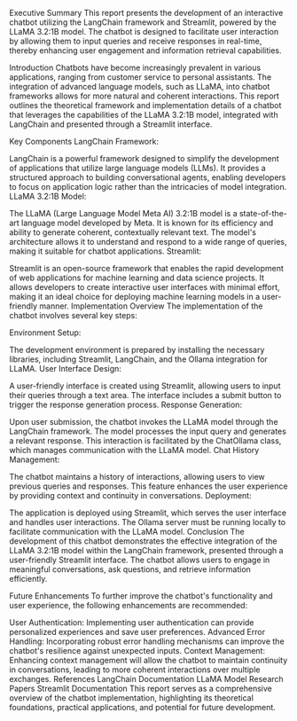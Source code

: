 Executive Summary
This report presents the development of an interactive chatbot utilizing the LangChain framework and Streamlit, powered by the LLaMA 3.2:1B model. The chatbot is designed to facilitate user interaction by allowing them to input queries and receive responses in real-time, thereby enhancing user engagement and information retrieval capabilities.

Introduction
Chatbots have become increasingly prevalent in various applications, ranging from customer service to personal assistants. The integration of advanced language models, such as LLaMA, into chatbot frameworks allows for more natural and coherent interactions. This report outlines the theoretical framework and implementation details of a chatbot that leverages the capabilities of the LLaMA 3.2:1B model, integrated with LangChain and presented through a Streamlit interface.

Key Components
LangChain Framework:

LangChain is a powerful framework designed to simplify the development of applications that utilize large language models (LLMs). It provides a structured approach to building conversational agents, enabling developers to focus on application logic rather than the intricacies of model integration.
LLaMA 3.2:1B Model:

The LLaMA (Large Language Model Meta AI) 3.2:1B model is a state-of-the-art language model developed by Meta. It is known for its efficiency and ability to generate coherent, contextually relevant text. The model's architecture allows it to understand and respond to a wide range of queries, making it suitable for chatbot applications.
Streamlit:

Streamlit is an open-source framework that enables the rapid development of web applications for machine learning and data science projects. It allows developers to create interactive user interfaces with minimal effort, making it an ideal choice for deploying machine learning models in a user-friendly manner.
Implementation Overview
The implementation of the chatbot involves several key steps:

Environment Setup:

The development environment is prepared by installing the necessary libraries, including Streamlit, LangChain, and the Ollama integration for LLaMA.
User Interface Design:

A user-friendly interface is created using Streamlit, allowing users to input their queries through a text area. The interface includes a submit button to trigger the response generation process.
Response Generation:

Upon user submission, the chatbot invokes the LLaMA model through the LangChain framework. The model processes the input query and generates a relevant response. This interaction is facilitated by the ChatOllama class, which manages communication with the LLaMA model.
Chat History Management:

The chatbot maintains a history of interactions, allowing users to view previous queries and responses. This feature enhances the user experience by providing context and continuity in conversations.
Deployment:

The application is deployed using Streamlit, which serves the user interface and handles user interactions. The Ollama server must be running locally to facilitate communication with the LLaMA model.
Conclusion
The development of this chatbot demonstrates the effective integration of the LLaMA 3.2:1B model within the LangChain framework, presented through a user-friendly Streamlit interface. The chatbot allows users to engage in meaningful conversations, ask questions, and retrieve information efficiently.

Future Enhancements
To further improve the chatbot's functionality and user experience, the following enhancements are recommended:

User Authentication: Implementing user authentication can provide personalized experiences and save user preferences.
Advanced Error Handling: Incorporating robust error handling mechanisms can improve the chatbot's resilience against unexpected inputs.
Context Management: Enhancing context management will allow the chatbot to maintain continuity in conversations, leading to more coherent interactions over multiple exchanges.
References
LangChain Documentation
LLaMA Model Research Papers
Streamlit Documentation
This report serves as a comprehensive overview of the chatbot implementation, highlighting its theoretical foundations, practical applications, and potential for future development.
